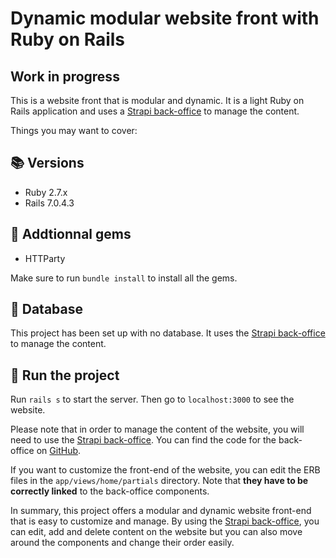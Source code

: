 # Dynamic modular website front with Ruby on Rails
## Work in progress

This is a website front that is modular and dynamic. It is a light Ruby on Rails application and uses a [Strapi back-office](https://github.com/JulesPR1/dynamic-modular-website-bo) to manage the content.

Things you may want to cover:

## 📚 Versions

- Ruby 2.7.x
- Rails 7.0.4.3

## 💎 Addtionnal gems

- HTTParty

Make sure to run `bundle install` to install all the gems.

## 💾 Database

This project has been set up with no database. It uses the [Strapi back-office](https://github.com/JulesPR1/dynamic-modular-website-bo) to manage the content.

## 🚀 Run the project

Run `rails s` to start the server. Then go to `localhost:3000` to see the website.

Please note that in order to manage the content of the website, you will need to use the [Strapi back-office](https://github.com/JulesPR1/dynamic-modular-website-bo). You can find the code for the back-office on [GitHub](https://github.com/JulesPR1/dynamic-modular-website-bo).

If you want to customize the front-end of the website, you can edit the ERB files in the `app/views/home/partials` directory. Note that __they have to be correctly linked__ to the back-office components.

In summary, this project offers a modular and dynamic website front-end that is easy to customize and manage. By using the [Strapi back-office](https://github.com/JulesPR1/dynamic-modular-website-bo), you can edit, add and delete content on the website but you can also move around the components and change their order easily.